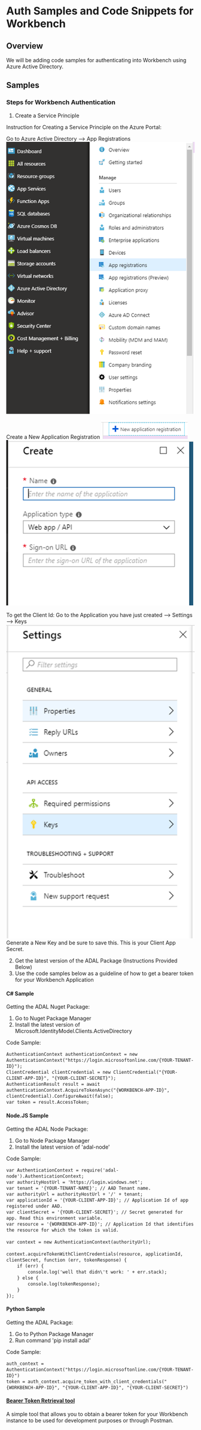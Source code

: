 # Auth Samples and Code Snippets for Workbench

## Overview
We will be adding code samples for authenticating into Workbench using Azure Active Directory.

## Samples
### Steps for Workbench Authentication

1. Create a Service Principle

Instruction for Creating a Service Principle on the Azure Portal:

Go to Azure Active Directory --> App Registrations
![screenshot of app registrations](media/auth_samples_1.png)

Create a New Application Registration
![screenshot of new application](media/auth_samples_2.png)
![screenshot of create new applicaiton](media/auth_samples_3.png)

To get the Client Id: Go to the Application you have just created --> Settings --> Keys
![screenshot of application key](media/auth_samples_4.png)
Generate a New Key and be sure to save this. This is your Client App Secret.

2. Get the latest version of the ADAL Package (Instructions Provided Below)
3. Use the code samples below as a guideline of how to get a bearer token for your Workbench Application

#### C# Sample

Getting the ADAL Nuget Package:
1. Go to Nuget Package Manager
2. Install the latest version of Microsoft.IdentityModel.Clients.ActiveDirectory
 
Code Sample:
```
AuthenticationContext authenticationContext = new AuthenticationContext("https://login.microsoftonline.com/{YOUR-TENANT-ID}");
ClientCredential clientCredential = new ClientCredential("{YOUR-CLIENT-APP-ID}", "{YOUR-CLIENT-SECRET}");
AuthenticationResult result = await authenticationContext.AcquireTokenAsync("{WORKBENCH-APP-ID}", clientCredential).ConfigureAwait(false);
var token = result.AccessToken;
```

#### Node.JS Sample

Getting the ADAL Node Package:
1. Go to Node Package Manager
2. Install the latest version of 'adal-node'
 
Code Sample:
```
var AuthenticationContext = require('adal-node').AuthenticationContext;
var authorityHostUrl = 'https://login.windows.net';
var tenant = '{YOUR-TENANT-NAME}'; // AAD Tenant name.
var authorityUrl = authorityHostUrl + '/' + tenant;
var applicationId = '{YOUR-CLIENT-APP-ID}'; // Application Id of app registered under AAD.
var clientSecret = '{YOUR-CLIENT-SECRET}'; // Secret generated for app. Read this environment variable.
var resource = '{WORKBENCH-APP-ID}'; // Application Id that identifies the resource for which the token is valid.
 
var context = new AuthenticationContext(authorityUrl);
 
context.acquireTokenWithClientCredentials(resource, applicationId, clientSecret, function (err, tokenResponse) {
    if (err) {
        console.log('well that didn\'t work: ' + err.stack);
    } else {
        console.log(tokenResponse);
    }
});
```

#### Python Sample

Getting the ADAL Package:
1. Go to Python Package Manager
2. Run command 'pip install adal'
 
Code Sample:
```
auth_context = AuthenticationContext("https://login.microsoftonline.com/{YOUR-TENANT-ID}")
token = auth_context.acquire_token_with_client_credentials("{WORKBENCH-APP-ID}", "{YOUR-CLIENT-APP-ID}", "{YOUR-CLIENT-SECRET}")
```

#### [Bearer Token Retrieval tool](./bearer-token-retrieval)
A simple tool that allows you to obtain a bearer token for your Workbench instance to be used for development purposes or through Postman.